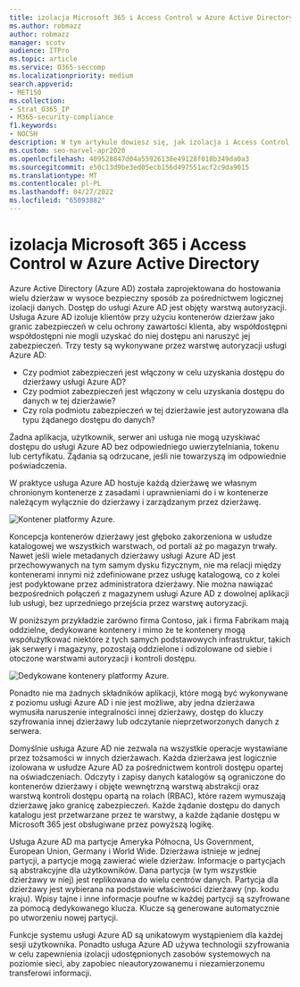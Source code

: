 ```yaml
---
title: izolacja Microsoft 365 i Access Control w Azure Active Directory
ms.author: robmazz
author: robmazz
manager: scotv
audience: ITPro
ms.topic: article
ms.service: O365-seccomp
ms.localizationpriority: medium
search.appverid:
- MET150
ms.collection:
- Strat_O365_IP
- M365-security-compliance
f1.keywords:
- NOCSH
description: W tym artykule dowiesz się, jak izolacja i Access Control działają w celu odizolowania danych dla wielu dzierżaw w ramach Azure Active Directory.
ms.custom: seo-marvel-apr2020
ms.openlocfilehash: 409528847d04a55926138e49128f018b349da0a3
ms.sourcegitcommit: e50c13d9be3ed05ecb156d497551acf2c9da9015
ms.translationtype: MT
ms.contentlocale: pl-PL
ms.lasthandoff: 04/27/2022
ms.locfileid: "65093882"
---
```

# <a name="microsoft-365-isolation-and-access-control-in-azure-active-directory"></a>izolacja Microsoft 365 i Access Control w Azure Active Directory

Azure Active Directory (Azure AD) została zaprojektowana do hostowania wielu dzierżaw w wysoce bezpieczny sposób za pośrednictwem logicznej izolacji danych. Dostęp do usługi Azure AD jest objęty warstwą autoryzacji. Usługa Azure AD izoluje klientów przy użyciu kontenerów dzierżaw jako granic zabezpieczeń w celu ochrony zawartości klienta, aby współdostępni współdostępni nie mogli uzyskać do niej dostępu ani naruszyć jej zabezpieczeń. Trzy testy są wykonywane przez warstwę autoryzacji usługi Azure AD:

- Czy podmiot zabezpieczeń jest włączony w celu uzyskania dostępu do dzierżawy usługi Azure AD?
- Czy podmiot zabezpieczeń jest włączony w celu uzyskania dostępu do danych w tej dzierżawie?
- Czy rola podmiotu zabezpieczeń w tej dzierżawie jest autoryzowana dla typu żądanego dostępu do danych?

Żadna aplikacja, użytkownik, serwer ani usługa nie mogą uzyskiwać dostępu do usługi Azure AD bez odpowiedniego uwierzytelniania, tokenu lub certyfikatu. Żądania są odrzucane, jeśli nie towarzyszą im odpowiednie poświadczenia.

W praktyce usługa Azure AD hostuje każdą dzierżawę we własnym chronionym kontenerze z zasadami i uprawnieniami do i w kontenerze należącym wyłącznie do dzierżawy i zarządzanym przez dzierżawę.
 
![Kontener platformy Azure.](../media/office-365-isolation-azure-container.png)

Koncepcja kontenerów dzierżawy jest głęboko zakorzeniona w usłudze katalogowej we wszystkich warstwach, od portali aż po magazyn trwały. Nawet jeśli wiele metadanych dzierżawy usługi Azure AD jest przechowywanych na tym samym dysku fizycznym, nie ma relacji między kontenerami innymi niż zdefiniowane przez usługę katalogową, co z kolei jest podyktowane przez administratora dzierżawy. Nie można nawiązać bezpośrednich połączeń z magazynem usługi Azure AD z dowolnej aplikacji lub usługi, bez uprzedniego przejścia przez warstwę autoryzacji.

W poniższym przykładzie zarówno firma Contoso, jak i firma Fabrikam mają oddzielne, dedykowane kontenery i mimo że te kontenery mogą współużytkować niektóre z tych samych podstawowych infrastruktur, takich jak serwery i magazyny, pozostają oddzielone i odizolowane od siebie i otoczone warstwami autoryzacji i kontroli dostępu.
 
![Dedykowane kontenery platformy Azure.](../media/office-365-isolation-azure-dedicated-containers.png)

Ponadto nie ma żadnych składników aplikacji, które mogą być wykonywane z poziomu usługi Azure AD i nie jest możliwe, aby jedna dzierżawa wymusiła naruszenie integralności innej dzierżawy, dostęp do kluczy szyfrowania innej dzierżawy lub odczytanie nieprzetworzonych danych z serwera.

Domyślnie usługa Azure AD nie zezwala na wszystkie operacje wystawiane przez tożsamości w innych dzierżawach. Każda dzierżawa jest logicznie izolowana w usłudze Azure AD za pośrednictwem kontroli dostępu opartej na oświadczeniach. Odczyty i zapisy danych katalogów są ograniczone do kontenerów dzierżawy i objęte wewnętrzną warstwą abstrakcji oraz warstwą kontroli dostępu opartą na rolach (RBAC), które razem wymuszają dzierżawę jako granicę zabezpieczeń. Każde żądanie dostępu do danych katalogu jest przetwarzane przez te warstwy, a każde żądanie dostępu w Microsoft 365 jest obsługiwane przez powyższą logikę.

Usługa Azure AD ma partycje Ameryka Północna, Us Government, European Union, Germany i World Wide. Dzierżawa istnieje w jednej partycji, a partycje mogą zawierać wiele dzierżaw. Informacje o partycjach są abstrakcyjne dla użytkowników. Dana partycja (w tym wszystkie dzierżawy w niej) jest replikowana do wielu centrów danych. Partycja dla dzierżawy jest wybierana na podstawie właściwości dzierżawy (np. kodu kraju). Wpisy tajne i inne informacje poufne w każdej partycji są szyfrowane za pomocą dedykowanego klucza. Klucze są generowane automatycznie po utworzeniu nowej partycji.

Funkcje systemu usługi Azure AD są unikatowym wystąpieniem dla każdej sesji użytkownika. Ponadto usługa Azure AD używa technologii szyfrowania w celu zapewnienia izolacji udostępnionych zasobów systemowych na poziomie sieci, aby zapobiec nieautoryzowanemu i niezamierzonemu transferowi informacji.
